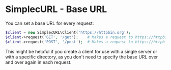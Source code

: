 # SimplecURL - Base URL

You can set a base URL for every request:

```php
$client = new SimplecURL\Client('https://httpbin.org');
$client->request('GET', '/get');    # Makes a request to https://httpbin.org/get
$client->request('POST', '/post');  # Makes a request to https://httpbin.org/post
```

This might be helpful if you create a client for use with a single server or with a specific directory, as you don't need to specify the base URL over and over again in each request.
